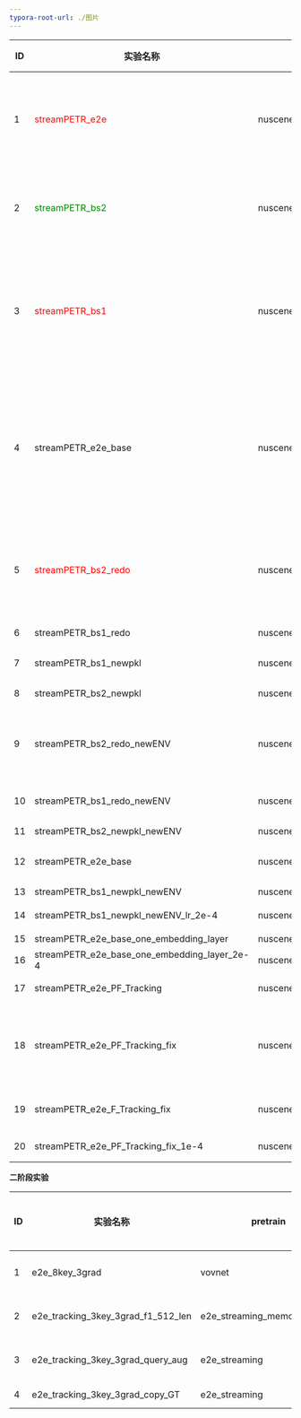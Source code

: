 ```yaml
---
typora-root-url: ./图片
---
```


| ID   | 实验名称                                     | 数据pkl                         | tmux窗口        | 训练状态                                         | 推理状态                               | 实验结果                                                     | 说明                                                         |
| ---- | -------------------------------------------- | ------------------------------- | --------------- | ------------------------------------------------ | -------------------------------------- | ------------------------------------------------------------ | ------------------------------------------------------------ |
| 1    | <font color=red>streamPETR_e2e</font>        | nuscenes2d_tracking_forecasting | stream_data_6   | 训练中（训练失败，后期训练不收敛，最终崩掉）     | 待开始                                 | 失败                                                         | 迁移PF-Track之后的streamPETR的训练。tracking以及future和hist完全打开 |
| 2    | <font color=green>streamPETR_bs2</font>      | nuscenes2d                      | \               | 完成                                             | 完成                                   | NDS:0.56                                                     | 原始的streamPETR的训练，batch_size为2，点数与文章基本对齐    |
| 3    | <font color='red'>streamPETR_bs1</font>      | nuscenes2d_tracking_forecasting | prediction-3-9  | 训练中（训练失败，NCLL报错）                     | 待开始                                 | 失败                                                         | 用于对齐实验结果，看看bs对实验的影响，按道理应该是完全一致的，训练过程中出现了NCLL的报错。 |
| 4    | streamPETR_e2e_base                          | nuscenes2d_tracking_forecasting | prediction-4-10 | 训练完成（work_dirs/streamPETR_e2e_base）        | 待开始（不用测试，从loss来看点数很低） |                                                              | e2e 但是没有tracking、past和future                           |
| 5    | <font color='red'>streamPETR_bs2_redo</font> | nuscenes2d                      | prediction-1    | 训练中(失败，cuda错误)![Alt text](../图片/1.png) |                                        | 失败                                                         | 重新跑的最原始的baseline的实验，所有设置和2对齐，区别只有get_data_info稍有修改 |
| 6    | streamPETR_bs1_redo                          | nuscenes2d                      | prection-2      | 训练中(失败，测试流程提前，点数也不对)           | 代开始                                 |                                                              | 与5的区别在于bs设置为1                                       |
| 7    | streamPETR_bs1_newpkl                        | nuscenes2d_tracking_forecasting | prection-4      | 训练中（失败，原因同上）                         |                                        |                                                              | 与6的区别在于用的新pkl                                       |
| 8    | streamPETR_bs2_newpkl                        | nuscenes2d_tracking_forecasting | prection-3      | 完成                                             | 完成                                   | NDS:0.4                                                      | 与5的区别在于用的新pkl                                       |
| 9    | streamPETR_bs2_redo_newENV                   | nuscenes2d                      | prediction-1    | 完成                                             | 完成                                   | NDS:0.57                                                     | 找了一下上面失败的原因，可能是mm系列库版本不一样导致的       |
| 10   | streamPETR_bs1_redo_newENV                   | nuscenes2d                      | prediction-2    | 完成                                             | 完成                                   | NDS:0.54                                                     | 同样是更新了环境同时改了一下配置文件                         |
| 11   | streamPETR_bs2_newpkl_newENV                 | nuscenes2d_tracking_forecasting | prediction-3    | 完成                                             | 完成                                   | NDS:0.57                                                     | 更新环境                                                     |
| 12   | streamPETR_e2e_base                          | nuscenes2d_tracking_forecasting | prediction-4    | 完成                                             |                                        |                                                              | 相对于4更新了环境以及测试代码                                |
| 13   | streamPETR_bs1_newpkl_newENV                 | nuscenes2d_tracking_forecasting | prediction-1    | 完成                                             | 完成                                   | NDS:0.54                                                     |                                                              |
| 14   | streamPETR_bs1_newpkl_newENV_lr_2e-4         | nuscenes2d_tracking_forecasting | prediction-1    | 完成                                             | 完成                                   | NDS:0.56                                                     | 测试bs1下的最佳学习率                                        |
| 15   | streamPETR_e2e_base_one_embedding_layer      | nuscenes2d_tracking_forecasting | prediction-2    | 完成                                             | 完成                                   | NDS:0.55                                                     |                                                              |
| 16   | streamPETR_e2e_base_one_embedding_layer_2e-4 | nuscenes2d_tracking_forecasting | prediction-1    | 完成                                             | 完成                                   | NDS:0.56                                                     |                                                              |
| 17   | streamPETR_e2e_PF_Tracking                   | nuscenes2d_tracking_forecasting | prediction-1    | 完成                                             |                                        |                                                              | 多帧包含跟踪的训练                                           |
| 18   | streamPETR_e2e_PF_Tracking_fix               | nuscenes2d_tracking_forecasting | prediction-2    | 完成                                             |                                        | NDS:0.34(可能是加上时序的eval还有代码问题，或者可能是过拟合了) | 相比17修了一个bug（具体在spatial reasoner中的调整参考点函数里面） |
| 19   | streamPETR_e2e_F_Tracking_fix                | nuscenes2d_tracking_forecasting | prediction-3    | 完成                                             |                                        | NDS:0.34                                                     | 去掉past reasoner 模块                                       |
| 20   | streamPETR_e2e_PF_Tracking_fix_1e-4          | nuscenes2d_tracking_forecasting | prediction-4    | 训练中                                           |                                        |                                                              | 学习率进一步调整                                             |





**二阶段实验**



| ID   | 实验名称                           | pretrain                    | tmux窗口     | 训练状态 | 推理状态 | 实验结果 | 说明 |
| ---- | ---------------------------------- | --------------------------- | ------------ | -------- | -------- | -------- | ---- |
| 1    | e2e_8key_3grad                     | vovnet                      | prediction-1 | 训练中   |          |          |      |
| 2    | e2e_tracking_3key_3grad_f1_512_len | e2e_streaming_memorylen_512 | prediction-2 | 待训练   |          |          |      |
| 3    | e2e_tracking_3key_3grad_query_aug  | e2e_streaming               | prediction-3 | 训练中   |          |          |      |
| 4    | e2e_tracking_3key_3grad_copy_GT    | e2e_streaming               | prediction-4 |          |          |          |      |

